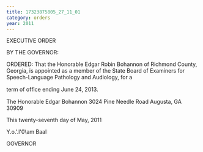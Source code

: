 ```yaml
---
title: 17323875805_27_11_01
category: orders
year: 2011
---
```

 

EXECUTIVE ORDER

BY THE GOVERNOR:

ORDERED: That the Honorable Edgar Robin Bohannon of Richmond County, Georgia, is appointed as a
member of the State Board of Examiners for Speech-Language Pathology and Audiology, for a

term of ofﬁce ending June 24, 2013.

The Honorable Edgar Bohannon
3024 Pine Needle Road
Augusta, GA 30909

This twenty-seventh day of May, 2011

Y\.o.'.l'0\am Baal

GOVERNOR

